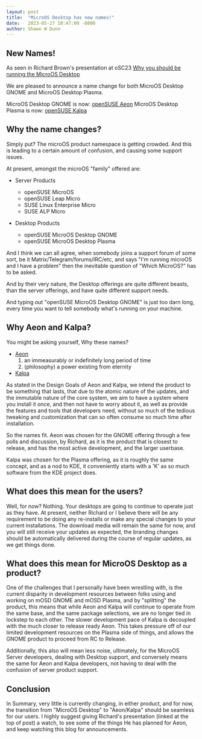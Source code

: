 ```yaml
---
layout: post
title:  "MicroOS Desktop has new names!"
date:   2023-05-27 10:47:00 -0800
author: Shawn W Dunn
---
```


## New Names!

As seen in Richard Brown's presentation at oSC23 [Why you should be running the MicroOS Desktop](https://www.youtube.com/watch?v=lKYLF1tA4Ik)

We are pleased to announce a name change for both MicroOS Desktop GNOME and
MicroOS Desktop Plasma.

MicroOS Desktop GNOME is now: [openSUSE Aeon](https://aeondesktop.org)
MicroOS Desktop Plasma is now: [openSUSE Kalpa](https://kalpadesktop.org)

## Why the name changes?

Simply put?  The microOS product namespace is getting crowded.  And this is
leading to a certain amount of confusion, and causing some support issues.

At present, amongst the microOS "family" offered are:

- Server Products
    - openSUSE MicroOS
    - openSUSE Leap Micro
    - SUSE Linux Enterprise Micro
    - SUSE ALP Micro

- Desktop Products
    - openSUSE MicroOS Desktop GNOME
    - openSUSE MicroOS Desktop Plasma

And I think we can all agree, when somebody joins a support forum of some sort,
be it Matrix/Telegram/forums/IRC/etc, and says "I'm running microOS and I have a
problem" then the inevitable question of "Which MicroOS?" has to be asked.

And by their very nature, the Desktop offerings are quite different beasts, than
the server offerings, and have quite different support needs.

And typing out "openSUSE MicroOS Desktop GNOME" is just too darn long, every
time you want to tell somebody what's running on your machine.


## Why Aeon and Kalpa?

You might be asking yourself, Why these names?

- [Aeon](https://en.wikipedia.org/wiki/Aeon)
    1. an immeasurably or indefinitely long period of time
    2. (philosophy) a power existing from eternity
- [Kalpa](https://en.wikipedia.org/wiki/Kalpa_(time))

As stated in the Design Goals of Aeon and Kalpa, we intend the product to be
something that lasts, that due to the atomic nature of the updates, and the
immutable nature of the core system, we aim to have a system where you install
it once, and then not have to worry about it, as well as provide the features
and tools that developers need, without so much of the tedious tweaking and
customization that can so often consume so much time after installation.

So the names fit.  Aeon was chosen for the GNOME offering through a few polls
and discussion, by Richard, as it is the product that is closest to release, and
has the most active development, and the larger userbase.

Kalpa was chosen for the Plasma offering, as it is roughly the same concept, and
as a nod to KDE, it conveniently starts with a 'K' as so much software from the
KDE project does.

## What does this mean for the users?

Well, for now?   Nothing.   Your desktops are going to continue to operate just
as they have.  At present, neither Richard or I believe there will be any
requirement to be doing any re-installs or make any special changes to your
current installations.  The download media will remain the same for now, and you
will still receive your updates as expected, the branding changes should be
automatically delivered during the course of regular updates, as we get things
done.

## What does this mean for MicroOS Desktop as a product?

One of the challenges that I personally have been wrestling with, is the current
disparity in development resources between folks using and working on mOSD GNOME
and mOSD Plasma, and by "splitting" the product, this means that while Aeon and
Kalpa will continue to operate from the same base, and the same package
selections, we are no longer tied in lockstep to each other.  The slower
development pace of Kalpa is decoupled with the much closer to release ready
Aeon.  This takes pressure off of our limited development resources on the
Plasma side of things, and allows the GNOME product to proceed from RC to
Release.

Additionally, this also will mean less noise, ultimately, for the MicroOS Server
developers, dealing with Desktop support, and conversely means the same for Aeon
and Kalpa developers, not having to deal with the confusion of server product
support.

## Conclusion

In Summary, very little is currently changing, in either product, and for now,
the transition from "MicroOS Desktop" to "Aeon/Kalpa" should be seamless for our
users.    I highly suggest giving Richard's presentation (linked at the top of
post) a watch, to see some of the things He has planned for Aeon, and keep
watching this blog for announcements.
